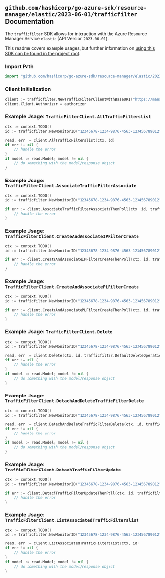 
## `github.com/hashicorp/go-azure-sdk/resource-manager/elastic/2023-06-01/trafficfilter` Documentation

The `trafficfilter` SDK allows for interaction with the Azure Resource Manager Service `elastic` (API Version `2023-06-01`).

This readme covers example usages, but further information on [using this SDK can be found in the project root](https://github.com/hashicorp/go-azure-sdk/tree/main/docs).

### Import Path

```go
import "github.com/hashicorp/go-azure-sdk/resource-manager/elastic/2023-06-01/trafficfilter"
```


### Client Initialization

```go
client := trafficfilter.NewTrafficFilterClientWithBaseURI("https://management.azure.com")
client.Client.Authorizer = authorizer
```


### Example Usage: `TrafficFilterClient.AllTrafficFilterslist`

```go
ctx := context.TODO()
id := trafficfilter.NewMonitorID("12345678-1234-9876-4563-123456789012", "example-resource-group", "monitorValue")

read, err := client.AllTrafficFilterslist(ctx, id)
if err != nil {
	// handle the error
}
if model := read.Model; model != nil {
	// do something with the model/response object
}
```


### Example Usage: `TrafficFilterClient.AssociateTrafficFilterAssociate`

```go
ctx := context.TODO()
id := trafficfilter.NewMonitorID("12345678-1234-9876-4563-123456789012", "example-resource-group", "monitorValue")

if err := client.AssociateTrafficFilterAssociateThenPoll(ctx, id, trafficfilter.DefaultAssociateTrafficFilterAssociateOperationOptions()); err != nil {
	// handle the error
}
```


### Example Usage: `TrafficFilterClient.CreateAndAssociateIPFilterCreate`

```go
ctx := context.TODO()
id := trafficfilter.NewMonitorID("12345678-1234-9876-4563-123456789012", "example-resource-group", "monitorValue")

if err := client.CreateAndAssociateIPFilterCreateThenPoll(ctx, id, trafficfilter.DefaultCreateAndAssociateIPFilterCreateOperationOptions()); err != nil {
	// handle the error
}
```


### Example Usage: `TrafficFilterClient.CreateAndAssociatePLFilterCreate`

```go
ctx := context.TODO()
id := trafficfilter.NewMonitorID("12345678-1234-9876-4563-123456789012", "example-resource-group", "monitorValue")

if err := client.CreateAndAssociatePLFilterCreateThenPoll(ctx, id, trafficfilter.DefaultCreateAndAssociatePLFilterCreateOperationOptions()); err != nil {
	// handle the error
}
```


### Example Usage: `TrafficFilterClient.Delete`

```go
ctx := context.TODO()
id := trafficfilter.NewMonitorID("12345678-1234-9876-4563-123456789012", "example-resource-group", "monitorValue")

read, err := client.Delete(ctx, id, trafficfilter.DefaultDeleteOperationOptions())
if err != nil {
	// handle the error
}
if model := read.Model; model != nil {
	// do something with the model/response object
}
```


### Example Usage: `TrafficFilterClient.DetachAndDeleteTrafficFilterDelete`

```go
ctx := context.TODO()
id := trafficfilter.NewMonitorID("12345678-1234-9876-4563-123456789012", "example-resource-group", "monitorValue")

read, err := client.DetachAndDeleteTrafficFilterDelete(ctx, id, trafficfilter.DefaultDetachAndDeleteTrafficFilterDeleteOperationOptions())
if err != nil {
	// handle the error
}
if model := read.Model; model != nil {
	// do something with the model/response object
}
```


### Example Usage: `TrafficFilterClient.DetachTrafficFilterUpdate`

```go
ctx := context.TODO()
id := trafficfilter.NewMonitorID("12345678-1234-9876-4563-123456789012", "example-resource-group", "monitorValue")

if err := client.DetachTrafficFilterUpdateThenPoll(ctx, id, trafficfilter.DefaultDetachTrafficFilterUpdateOperationOptions()); err != nil {
	// handle the error
}
```


### Example Usage: `TrafficFilterClient.ListAssociatedTrafficFilterslist`

```go
ctx := context.TODO()
id := trafficfilter.NewMonitorID("12345678-1234-9876-4563-123456789012", "example-resource-group", "monitorValue")

read, err := client.ListAssociatedTrafficFilterslist(ctx, id)
if err != nil {
	// handle the error
}
if model := read.Model; model != nil {
	// do something with the model/response object
}
```
